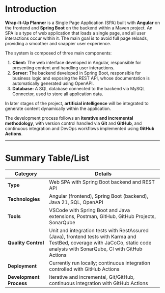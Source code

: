 # Introduction

**Wrap-It-Up Planner** is a Single Page Application (SPA) built with **Angular** on the frontend and **Spring Boot** on the backend within a Maven project. An SPA is a type of web application that loads a single page, and all user interactions occur within it. The main goal is to avoid full page reloads, providing a smoother and snappier user experience.

The system is composed of three main components:

1. **Client:** The web interface developed in Angular, responsible for presenting content and handling user interactions.  
2. **Server:** The backend developed in Spring Boot, responsible for business logic and exposing the REST API, whose documentation is automatically generated using OpenAPI.  
3. **Database:** A SQL database connected to the backend via MySQL Connector, used to store all application data.  

In later stages of the project, **artificial intelligence** will be integrated to generate content dynamically within the application.

The development process follows an **iterative and incremental methodology**, with version control handled via **Git** and **GitHub**, and continuous integration and DevOps workflows implemented using **GitHub Actions**.

---

# Summary Table/List

| Category             | Details                                                                                      |
|---------------------|----------------------------------------------------------------------------------------------|
| **Type**             | Web SPA with Spring Boot backend and REST API                                               |
| **Technologies**     | Angular (frontend), Spring Boot (backend), Java 21, SQL, OpenAPI                             |
| **Tools**            | VSCode with Spring Boot and Java extensions, Postman, GitHub, GitHub Projects, SonarQube   |
| **Quality Control**  | Unit and integration tests with RestAssured (Java), frontend tests with Karma and TestBed, coverage with JaCoCo, static code analysis with SonarQube, CI with GitHub Actions |
| **Deployment**       | Currently run locally; continuous integration controlled with GitHub Actions               |
| **Development Process** | Iterative and incremental, Git/GitHub, continuous integration with GitHub Actions       |
